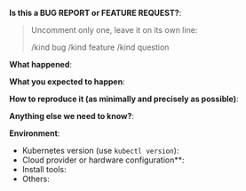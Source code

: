 **Is this a BUG REPORT or FEATURE REQUEST?**:

> Uncomment only one, leave it on its own line: 
>
> /kind bug
> /kind feature
> /kind question


**What happened**:

**What you expected to happen**:

**How to reproduce it (as minimally and precisely as possible)**:


**Anything else we need to know?**:

**Environment**:
- Kubernetes version (use `kubectl version`):
- Cloud provider or hardware configuration**:
- Install tools:
- Others:

